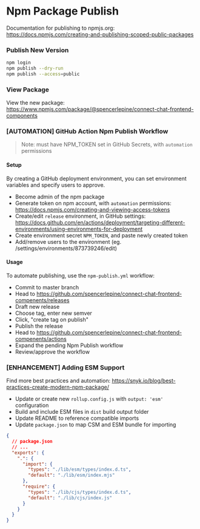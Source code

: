 # Npm Package Publish

Documentation for publishing to npmjs.org: https://docs.npmjs.com/creating-and-publishing-scoped-public-packages

### Publish New Version

```sh
npm login
npm publish --dry-run
npm publish --access=public
```

### View Package

View the new package: https://www.npmjs.com/package/@spencerlepine/connect-chat-frontend-components

### [AUTOMATION] GitHub Action Npm Publish Workflow

> Note: must have NPM_TOKEN set in GitHub Secrets, with `automation` permissions

#### Setup

By creating a GitHub deployment environment, you can set environment variables and specify users to approve.

- Become admin of the npm package
- Generate token on npm account, with `automation` permissions: https://docs.npmjs.com/creating-and-viewing-access-tokens
- Create/edit `release` environment, in GitHub settings: https://docs.github.com/en/actions/deployment/targeting-different-environments/using-environments-for-deployment
- Create environment secret `NPM_TOKEN`, and paste newly created token
- Add/remove users to the environment (eg. /settings/environments/873739246/edit)

#### Usage

To automate publishing, use the `npm-publish.yml` workflow:

- Commit to master branch
- Head to https://github.com/spencerlepine/connect-chat-frontend-compenents/releases
- Draft new release
- Choose tag, enter new semver
- Click, "create tag on publish"
- Publish the release
- Head to https://github.com/spencerlepine/connect-chat-frontend-compenents/actions
- Expand the pending Npm Publish workflow
- Review/approve the workflow

### [ENHANCEMENT] Adding ESM Support

Find more best practices and automation: https://snyk.io/blog/best-practices-create-modern-npm-package/

- Update or create new `rollup.config.js` with `output: 'esm'` configuration
- Build and include ESM files in `dist` build output folder
- Update README to reference compatible imports
- Update `package.json` to map CSM and ESM bundle for importing

```json
{
  // package.json
  // ...
  "exports": {
    ".": {
      "import": {
        "types": "./lib/esm/types/index.d.ts",
        "default": "./lib/esm/index.mjs"
      },
      "require": {
        "types": "./lib/cjs/types/index.d.ts",
        "default": "./lib/cjs/index.js"
      }
    }
  }
}
```
